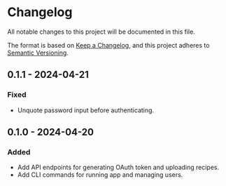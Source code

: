 # Changelog

All notable changes to this project will be documented in this file.

The format is based on [Keep a Changelog](https://keepachangelog.com/en/1.0.0/),
and this project adheres to [Semantic Versioning](https://semver.org/spec/v2.0.0.html).

## 0.1.1 - 2024-04-21

### Fixed

- Unquote password input before authenticating.

## 0.1.0 - 2024-04-20

### Added

- Add API endpoints for generating OAuth token and uploading recipes.
- Add CLI commands for running app and managing users.
